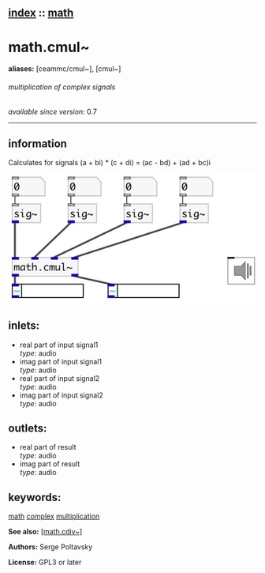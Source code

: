 [index](index.html) :: [math](category_math.html)
---

# math.cmul~
**aliases:** [ceammc/cmul\~], [cmul\~]


###### multiplication of complex signals

*available since version:* 0.7

---


## information
Calculates for signals (a + bi) * (c + di) = (ac - bd) + (ad + bc)i


[![example](../examples/img/math.cmul~.jpg)](../examples/pd/math.cmul~.pd)









## inlets:

* real part of input signal1<br>
_type:_ audio
* imag part of input signal1<br>
_type:_ audio
* real part of input signal2<br>
_type:_ audio
* imag part of input signal2<br>
_type:_ audio



## outlets:

* real part of result<br>
_type:_ audio
* imag part of result<br>
_type:_ audio



## keywords:

[math](keywords/math.html)
[complex](keywords/complex.html)
[multiplication](keywords/multiplication.html)



**See also:**
[\[math.cdiv~\]](math.cdiv~.html)




**Authors:** Serge Poltavsky




**License:** GPL3 or later





